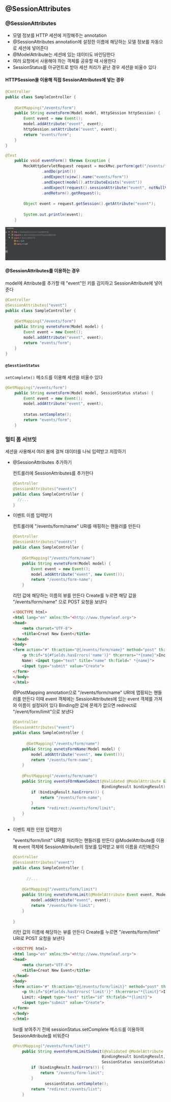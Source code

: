 ## @SessionAttributes

### @SessionAttributes

- 모델 정보를 HTTP 세션에 저장해주는 annotation
- @SessionAttributes annotation에 설정한 이름에 해당하는 모델 정보를 자동으로 세션에 넣어준다
- @ModelAttribute는 세션에 있는 데이터도 바인딩한다
- 여러 요청에서 사용해야 하는 객체를 공유할 때 사용한다
- SessionStatus를 아규먼트로 받아 세션 처리가 끝난 경우 세션을 비울수 있다

#### HTTPSession을 이용해 직접 SessionAttributes에 넣는 경우

```java
@Controller
public class SampleController {

    @GetMapping("/events/form")
    public String evnetsForm(Model model, HttpSession httpSession) {
        Event event = new Event();
        model.addAttribute("event", event);
        httpSession.setAttribute("event", event);
        return "events/form";
    }
}
```

```java
@Test
    public void eventForm() throws Exception {
        MockHttpServletRequest request = mockMvc.perform(get("/events/form"))
                .andDo(print())
                .andExpect(view().name("events/form"))
                .andExpect(model().attributeExists("event"))
                .andExpect(request().sessionAttribute("event", notNullValue()))
                .andReturn().getRequest();

        Object event = request.getSession().getAttribute("event");

        System.out.println(event);
    }
```

![24_HandlerMethods_SessionAtrributes_01](./Asset/24_HandlerMethods_SessionAtrributes_01.png)

#### @SessionAttributes를 이용하는 경우

model에 Attribute를 추가할 때 "event"인 키를 감지하고 SessionAttribute에 넣어준다

```java
@Controller
@SessionAttributes("event")
public class SampleController {

    @GetMapping("/events/form")
    public String evnetsForm(Model model) {
        Event event = new Event();
        model.addAttribute("event", event);
        return "events/form";
    }
}
```

#### `@SesstionStatus`

`setComplete()` 메소드를 이용해 세션을 비울수 있다

```java
@GetMapping("/events/form")
    public String evnetsForm(Model model, SessionStatus status) {
        Event event = new Event();
        model.addAttribute("event", event);
        
        status.setComplete();
        return "events/form";
    }
```

### 멀티 폼 서브밋

세션을 사용해서 여러 봄에 걸쳐 데이터를 나눠 입력받고 저장하기

- @SessionAttributes 추가하기

  컨트롤러에 SessionAttributes를 추가한다

  ```java
  @Controller
  @SessionAttributes("events")
  public class SampleController {
  	//...
  }
  ```

- 이벤트 이름 입력받기

  컨트롤러에 "/events/form/name" URI를 매핑하는 핸들러를 만든다

  ```java
  @Controller
  @SessionAttributes("events")
  public class SampleController {
  
      @GetMapping("/events/form/name")
      public String evnetsForm(Model model) {
          Event event = new Event();
          model.addAttribute("event", new Event());
          return "/events/form-name";
      }
  ```

  리턴 값에 해당하는 이름의 뷰를 만든다 Create를 누르면 해당 값을 "/events/form/name" 으로 POST 요청을 보낸다

  ```html
  <!DOCTYPE html>
  <html lang="en" xmlns:th="<http://www.thymeleaf.org>">
  <head>
      <meta charset="UTF-8">
      <title>Creat New Event</title>
  </head>
  <body>
  <form action="#" th:action="@{/events/form/name}" method="post" th:object="${event}">
      <p th:if="${#fields.hasErrors('name')}" th:errors="*{name}">Incorrect data</p>
      Name: <input type="text" title="name" th:field=" *{name}">
      <input type="submit" value="Create">
  </form>
  </body>
  </html>
  ```

  @PostMapping annotation으로 "/events/form/name" URI에 맵핑되는 핸들러를 만든다 이때 event 객체에는 SessionAttributes에 있는 event 객체를 가져와 이름이 설정되어 있다 Binding한 값에 문제가 없으면 redirect로 "/event/form/limit"으로 보낸다

  ```java
  @Controller
  @SessionAttributes("event")
  public class SampleController {
  
  		@GetMapping("/events/form/name")
      public String evnetsFormName(Model model) {
          model.addAttribute("event", new Event());
          return "/events/form-name";
      }
  
      @PostMapping("/events/form/name")
      public String eventsFOrmNameSubmit(@Validated @ModelAttribute Event event,
                                         BindingResult bindingResult) {
          if (bindingResult.hasErrors()) {
              return "/events/form-name";
          }
          return "redirect:/events/form/limit";
      }
  }
  ```

- 이벤트 제한 인원 입력받기

  "events/form/limit" URI를 처리하는 핸들러를 만든다 @ModelAttribute를 이용해 event 객체에 SessionAttribute의 정보를 입력받고 뷰의 이름을 리턴해준다

  ```java
  @Controller
  @SessionAttributes("event")
  public class SampleController {
  
  		//...
  
      @GetMapping("/events/form/limit")
      public String evnetsFormLimit(@ModelAttribute Event event, Model model) {
          model.addAttribute("event", event);
          return "/events/form-limit";
      }
  
  }
  ```

  리턴 값의 이름에 해당하는 뷰를 만든다 Create를 누르면 "/events/form/limit" URI로 POST 요청을 보낸다

  ```html
  <!DOCTYPE html>
  <html lang="en" xmlns:th="<http://www.thymeleaf.org>">
  <head>
      <meta charset="UTF-8">
      <title>Creat New Event</title>
  </head>
  <body>
  <form action="#" th:action="@{/events/form/limit}" method="post" th:object="${event}">
      <p th:if="${#fields.hasErrors('limit')}" th:errors="*{limit}">Incorrect data</p>
      Limit: <input type="text" title="id" th:field="*{limit}">
      <input type="submit" value="Create">
  </form>
  </body>
  </html>
  ```

  list를 보여주기 전에 	sessionStatus.setComplete 메소드를 이용하여 SessionAttribute를 비워준다

  ```java
  @PostMapping("/events/form/limit")
      public String eventsFormLimitSubmit(@Validated @ModelAttribute Event event,
                                         BindingResult bindingResult,
                                         SessionStatus sessionStatus) {
          if (bindingResult.hasErrors()) {
              return "/events/form-limit";
          }
  				sessionStatus.setComplete();
          return "redirect:/events/list";
      }
  ```